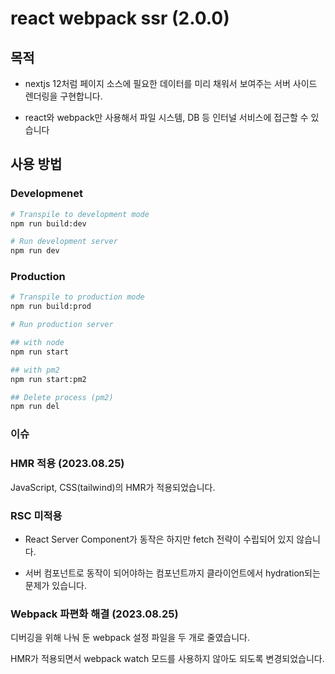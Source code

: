 # react webpack ssr (2.0.0)


## 목적

- nextjs 12처럼 페이지 소스에 필요한 데이터를 미리 채워서 보여주는 서버 사이드 렌더링을 구현합니다.

- react와 webpack만 사용해서 파일 시스템, DB 등 인터널 서비스에 접근할 수 있습니다

## 사용 방법

### Developmenet

```bash
# Transpile to development mode
npm run build:dev

# Run development server
npm run dev
```

### Production

```bash
# Transpile to production mode
npm run build:prod

# Run production server

## with node
npm run start

## with pm2
npm run start:pm2

## Delete process (pm2)
npm run del
```

### 이슈

### HMR 적용 (2023.08.25)

JavaScript, CSS(tailwind)의 HMR가 적용되었습니다.

### RSC 미적용

- React Server Component가 동작은 하지만 fetch 전략이 수립되어 있지 않습니다.

- 서버 컴포넌트로 동작이 되어야하는 컴포넌트까지 클라이언트에서 hydration되는 문제가 있습니다.

### Webpack 파편화 해결 (2023.08.25)

디버깅을 위해 나눠 둔 webpack 설정 파일을 두 개로 줄였습니다.

HMR가 적용되면서 webpack watch 모드를 사용하지 않아도 되도록 변경되었습니다.
